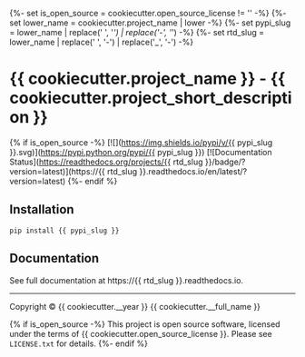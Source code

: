 {%- set is_open_source = cookiecutter.open_source_license != '' -%}
{%- set lower_name = cookiecutter.project_name | lower -%}
{%- set pypi_slug = lower_name | replace(' ', '_') | replace('-', '_') -%}
{%- set rtd_slug = lower_name | replace(' ', '-') | replace('_', '-') -%}
# {{ cookiecutter.project_name }} - {{ cookiecutter.project_short_description }}

{% if is_open_source -%}
[![](https://img.shields.io/pypi/v/{{ pypi_slug }}.svg)](https://pypi.python.org/pypi/{{ pypi_slug }})
[![Documentation Status](https://readthedocs.org/projects/{{ rtd_slug }}/badge/?version=latest)](https://{{ rtd_slug }}.readthedocs.io/en/latest/?version=latest)
{%- endif %}

## Installation

`pip install {{ pypi_slug }}`

## Documentation

See full documentation at https://{{ rtd_slug }}.readthedocs.io.

----

Copyright &copy; {{ cookiecutter.__year }} {{ cookiecutter.__full_name }}

{% if is_open_source -%}
This project is open source software, licensed under the terms of {{ cookiecutter.open_source_license }}.
Please see `LICENSE.txt` for details.
{%- endif %}
